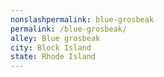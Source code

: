 ```yaml
---
﻿nonslashpermalink: blue-grosbeak
permalink: /blue-grosbeak/
alley: Blue grosbeak
city: Block Island
state: Rhode Island
---
```

